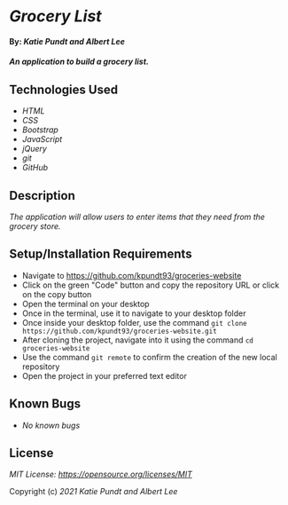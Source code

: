 # _Grocery List_

#### By: _**Katie Pundt and Albert Lee**_

#### _An application to build a grocery list._

## Technologies Used

* _HTML_
* _CSS_
* _Bootstrap_
* _JavaScript_
* _jQuery_
* _git_
* _GitHub_

## Description
_The application will allow users to enter items that they need from the grocery store._

## Setup/Installation Requirements
* Navigate to https://github.com/kpundt93/groceries-website
* Click on the green "Code" button and copy the repository URL or click on the copy button
* Open the terminal on your desktop
* Once in the terminal, use it to navigate to your desktop folder
* Once inside your desktop folder, use the command `git clone https://github.com/kpundt93/groceries-website.git`
* After cloning the project, navigate into it using the command `cd groceries-website`
* Use the command `git remote` to confirm the creation of the new local repository
* Open the project in your preferred text editor

## Known Bugs
* _No known bugs_

## License
_MIT License: https://opensource.org/licenses/MIT_

Copyright (c) _2021_ _Katie Pundt and Albert Lee_
